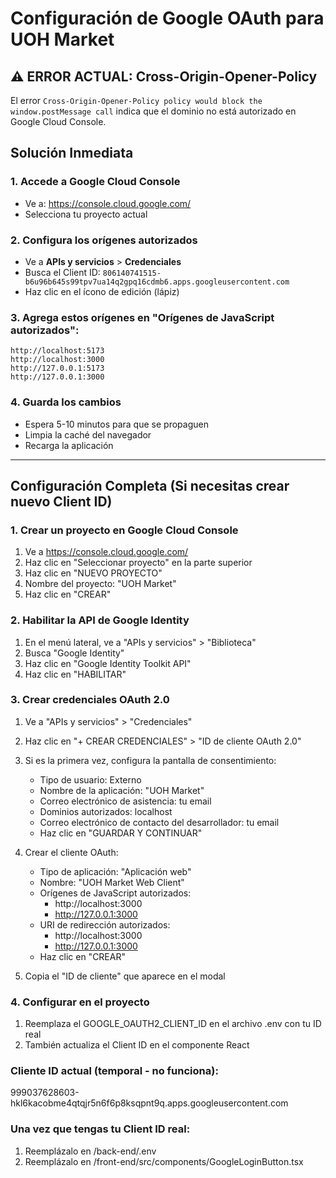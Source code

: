 # Configuración de Google OAuth para UOH Market

## ⚠️ ERROR ACTUAL: Cross-Origin-Opener-Policy

El error `Cross-Origin-Opener-Policy policy would block the window.postMessage call` indica que el dominio no está autorizado en Google Cloud Console.

## Solución Inmediata

### 1. Accede a Google Cloud Console
- Ve a: https://console.cloud.google.com/
- Selecciona tu proyecto actual

### 2. Configura los orígenes autorizados
- Ve a **APIs y servicios** > **Credenciales**
- Busca el Client ID: `806140741515-b6u96b645s99tpv7ua14q2gpq16cdmb6.apps.googleusercontent.com`
- Haz clic en el ícono de edición (lápiz)

### 3. Agrega estos orígenes en "Orígenes de JavaScript autorizados":
```
http://localhost:5173
http://localhost:3000
http://127.0.0.1:5173
http://127.0.0.1:3000
```

### 4. Guarda los cambios
- Espera 5-10 minutos para que se propaguen
- Limpia la caché del navegador
- Recarga la aplicación

---

## Configuración Completa (Si necesitas crear nuevo Client ID)

### 1. Crear un proyecto en Google Cloud Console
1. Ve a https://console.cloud.google.com/
2. Haz clic en "Seleccionar proyecto" en la parte superior
3. Haz clic en "NUEVO PROYECTO"
4. Nombre del proyecto: "UOH Market"
5. Haz clic en "CREAR"

### 2. Habilitar la API de Google Identity
1. En el menú lateral, ve a "APIs y servicios" > "Biblioteca"
2. Busca "Google Identity"
3. Haz clic en "Google Identity Toolkit API"
4. Haz clic en "HABILITAR"

### 3. Crear credenciales OAuth 2.0
1. Ve a "APIs y servicios" > "Credenciales"
2. Haz clic en "+ CREAR CREDENCIALES" > "ID de cliente OAuth 2.0"
3. Si es la primera vez, configura la pantalla de consentimiento:
   - Tipo de usuario: Externo
   - Nombre de la aplicación: "UOH Market"
   - Correo electrónico de asistencia: tu email
   - Dominios autorizados: localhost
   - Correo electrónico de contacto del desarrollador: tu email
   - Haz clic en "GUARDAR Y CONTINUAR"

4. Crear el cliente OAuth:
   - Tipo de aplicación: "Aplicación web"
   - Nombre: "UOH Market Web Client"
   - Orígenes de JavaScript autorizados:
     - http://localhost:3000
     - http://127.0.0.1:3000
   - URI de redirección autorizados:
     - http://localhost:3000
     - http://127.0.0.1:3000
   - Haz clic en "CREAR"

5. Copia el "ID de cliente" que aparece en el modal

### 4. Configurar en el proyecto
1. Reemplaza el GOOGLE_OAUTH2_CLIENT_ID en el archivo .env con tu ID real
2. También actualiza el Client ID en el componente React

### Cliente ID actual (temporal - no funciona):
999037628603-hkl6kacobme4qtqjr5n6f6p8ksqpnt9q.apps.googleusercontent.com

### Una vez que tengas tu Client ID real:
1. Reemplázalo en /back-end/.env
2. Reemplázalo en /front-end/src/components/GoogleLoginButton.tsx

